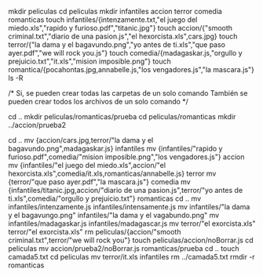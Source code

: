 mkdir peliculas
cd peliculas
mkdir infantiles accion terror comedia romanticas
touch infantiles/{intenzamente.txt,"el juego del miedo.xls","rapido y furioso.pdf","titanic.jpg"}
touch accion/{"smooth criminal.txt","diario de una pasion.js","el hexorcista.xls",cars.jpg}
touch terror/{"la dama y el bagavundo.png","yo antes de ti.xls","que paso ayer.pdf","we will rock you.js"}
touch comedia/{madagaskar.js,"orgullo y prejuicio.txt","it.xls","mision imposible.png"}
touch romantica/{pocahontas.jpg,annabelle.js,"los vengadores.js","la mascara.js"}
ls -R

/* Si, se pueden crear todas las carpetas de un solo comando
También se pueden crear todos los archivos de un solo comando */

cd ..
mkdir peliculas/romanticas/prueba
cd peliculas/romanticas
mkdir ../accion/prueba2

cd ..
mv {accion/cars.jpg,terror/"la dama y el bagavundo.png",madagaskar.js} infantiles
mv {infantiles/"rapido y furioso.pdf",comedia/"mision imposible.png","los vengadores.js"} accion
mv {infantiles/"el juego del miedo.xls",accion/"el hexorcista.xls",comedia/it.xls,romanticas/annabelle.js} terror
mv {terror/"que paso ayer.pdf","la mascara.js"} comedia
mv {infantiles/titanic.jpg,accion/"diario de una pasion.js",terror/"yo antes de ti.xls",comedia/"orgullo y prejuicio.txt"} romanticas
cd ..
mv infantiles/intenzamente.js infantiles/intensamente.js
mv infantiles/"la dama y el bagavungo.png" infantiles/"la dama y el vagabundo.png"
mv infantiles/madagaskar.js infantiles/madagascar.js
mv terror/"el exorcista.xls" terror/"el exorcista.xls"
rm peliculas/{accion/"smooth criminal.txt",terror/"we will rock you"}
touch peliculas/accion/noBorrar.js
cd peliculas
mv accion/prueba2/noBorrar.js romanticas/prueba
cd ..
touch camada5.txt
cd peliculas 
mv terror/it.xls infantiles
rm ../camada5.txt
rmdir -r romanticas
